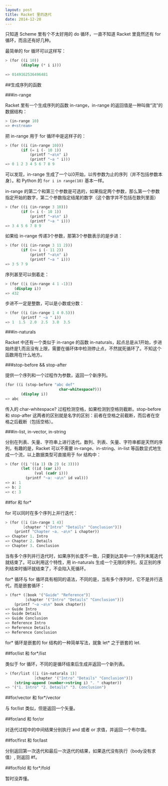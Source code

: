 ```yaml
---
layout: post
title: Racket 里的迭代
date: 2014-12-20
---
```


只知道 Scheme 里有个不太好用的 do 循环，一直不知道 Racket 里竟然还有 for 循环，而且还有好几种。

最简单的 for 循环可以这样写：

```scheme
> (for ((i 10))
       (display (* i i)))
       
=> 0149162536496481
```

##生成序列的函数

###in-range

Racket 里有一个生成序列的函数 in-range，in-range 的返回值是一种叫做“流”的数据结构：

```scheme
> (in-range 10)
=> #<stream>
```

把 in-range 用于 for 循环中是这样子的：

```scheme
> (for ((i (in-range 10)))
       (if (= i (- 10 1))
           (printf "~a\n" i)
           (printf "~a " i)))
=> 0 1 2 3 4 5 6 7 8 9
```

可以发现，in-range 生成了一个以0开始，以传参数为止的序列（并不包括参数本身）。和 Python 的 `for i in range(10)` 基本一样。

in-range 的第二个和第三个参数是可选的，如果指定两个参数，那么第一个参数指定开始的数字，第二个参数指定结尾的数字（这个数字并不包括在数列里面）

```scheme
> (for ((i (in-range 3 10)))
       (if (= i (- 10 1))
           (printf "~a\n" i)
           (printf "~a " i)))
=> 3 4 5 6 7 8 9
```

如果给 in-range 传递3个参数，那第3个参数表示的是步进：

```scheme
> (for ((i (in-range 3 11 2)))
       (if (>= i (- 11 2))
           (printf "~a\n" i)
           (printf "~a " i)))
=> 3 5 7 9
```

序列甚至可以倒着走：

```scheme
> (for ([i (in-range 4 1 -1)])
    (display i))
=> 432
```

步进不一定是整数，可以是小数或分数：

```scheme
> (for ((i (in-range 1 4 0.5)))
       (printf " ~a " i))
=> 1  1.5  2.0  2.5  3.0  3.5
```

###in-naturals

Racket 中还有一个类似于 in-range 的函数 in-naturals，起点总是从1开始，步进始终是1,而且没有上限，需要在循环体中检测停止点，不然就死循环了。不知这个函数用在什么地方。

###stop-before && stop-after

提供一个序列和一个过程作为参数，返回一个新序列。

```scheme
(for ((i (stop-before "abc def"
                        char-whitespace?)))
       (display i))
=> abc
```

传入的 char-whitespace? 过程检测空格，如果检测到空格则截断。stop-before 和 stop-after 这两者的区别就是名字的区别：前者在空格之前截断，而后者在空格之后截断（包括空格）。

###in-list, in-vector, in-string

分别在列表、矢量、字符串上进行迭代。数列、列表、矢量、字符串都是天然的序列，有趣的是，Racket 可以不需要 in-range、in-string、in-list 等函数显式地生成一个流，以上数据类型可直接用于 for 结构中：

```scheme
> (for ((i '((a 1) (b 2) (c 3))))
       (let ((id (car i))
             (val (cadr i)))
         (printf "~a: ~a\n" id val)))
=> a: 1
=> b: 2
=> c: 3
```

##for 和 for*

for 可以同时在多个序列上并行迭代：

```scheme
> (for ([i (in-range 1 4)]
        [chapter '("Intro" "Details" "Conclusion")])
    (printf "Chapter ~a. ~a\n" i chapter))
=> Chapter 1. Intro
=> Chapter 2. Details
=> Chapter 3. Conclusion
```

当有多个序列并行迭代时，如果序列长度不一致，只要到达其中一个序列末尾迭代就结束了。可以利用这个特性，用 in-naturals 生成一个无限的序列，反正别的序列结束时循环就结束了，不会陷入死循环。

for* 循环与 for 循环具有相同的语法，不同的是，当有多个序列时，它不是并行迭代，而是嵌套循环：

```scheme
> (for* ([book '("Guide" "Reference")]
         [chapter '("Intro" "Details" "Conclusion")])
    (printf "~a ~a\n" book chapter))
=> Guide Intro
=> Guide Details
=> Guide Conclusion
=> Reference Intro
=> Reference Details
=> Reference Conclusion
```

for* 循环是嵌套的 for 结构的一种简单写法，就象 let* 之于嵌套的 let.

##for/list 和 for*/list

类似于 for 循环，不同的是循环结束后生成并返回一个新列表。

```scheme
> (for/list ([i (in-naturals 1)]
             [chapter '("Intro" "Details" "Conclusion")])
    (string-append (number->string i) ". " chapter))
=> '("1. Intro" "2. Details" "3. Conclusion")
```

##for/vector 和 for*/vector

与 for/list 类似，但是返回一个矢量。

##for/and 和 for/or

对迭代过程中的中间结果分别执行 and 或者 or 求值，并返回一个布尔值。

##for/first 和 for/last

分别返回第一次迭代和最后一次迭代的结果，如果迭代没有执行（body没有求值）, 则返回 #f。

##for/fold 和 for*/fold

暂时没弄懂。